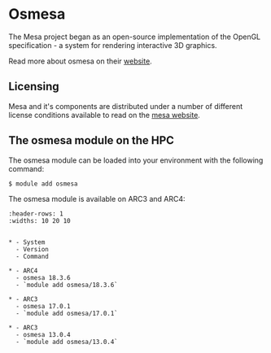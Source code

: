# Osmesa

The Mesa project began as an open-source implementation of the OpenGL specification - a system for rendering interactive 3D graphics.



Read more about osmesa on their [website](http://www.mesa3d.org/).





## Licensing 

Mesa and it's components are distributed under a number of different license conditions available to read on the [mesa website](https://docs.mesa3d.org/license.html).



## The osmesa module on the HPC

The osmesa module can be loaded into your environment with the following command:

```bash
$ module add osmesa
```

The osmesa module is available on ARC3 and ARC4:

```{list-table}
:header-rows: 1
:widths: 10 20 10


* - System
  - Version
  - Command

* - ARC4
  - osmesa 18.3.6
  - `module add osmesa/18.3.6`

* - ARC3
  - osmesa 17.0.1
  - `module add osmesa/17.0.1`

* - ARC3
  - osmesa 13.0.4
  - `module add osmesa/13.0.4`


```